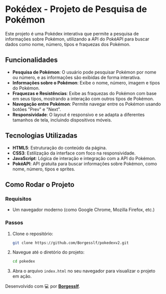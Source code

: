 # Pokédex - Projeto de Pesquisa de Pokémon

Este projeto é uma Pokédex interativa que permite a pesquisa de informações sobre Pokémon, utilizando a API do PokéAPI para buscar dados como nome, número, tipos e fraquezas dos Pokémon.

## Funcionalidades

- **Pesquisa de Pokémon**: O usuário pode pesquisar Pokémon por nome ou número, e as informações são exibidas de forma interativa.
- **Informações sobre o Pokémon**: Exibe o nome, número, imagem e tipos do Pokémon.
- **Fraquezas e Resistências**: Exibe as fraquezas do Pokémon com base em seus tipos, mostrando a interação com outros tipos de Pokémon.
- **Navegação entre Pokémon**: Permite navegar entre os Pokémon usando botões "Prev" e "Next".
- **Responsividade**: O layout é responsivo e se adapta a diferentes tamanhos de tela, incluindo dispositivos móveis.

## Tecnologias Utilizadas

- **HTML5**: Estruturação do conteúdo da página.
- **CSS3**: Estilização da interface com foco na responsividade.
- **JavaScript**: Lógica de interação e integração com a API do Pokémon.
- **PokéAPI**: API gratuita para buscar informações sobre Pokémon, como nome, número, tipos e sprites.

## Como Rodar o Projeto

### Requisitos
- Um navegador moderno (como Google Chrome, Mozilla Firefox, etc.)

### Passos

1. Clone o repositório:

    ```bash
    git clone https://github.com/Borgesslf/pokedexv2.git
    ```
2. Navegue até o diretório do projeto:

    ```bash
    cd pokedex
    ```
3. Abra o arquivo `index.html` no seu navegador para visualizar o projeto em ação.

Desenvolvido com 💻 por **[Borgesslf](https://github.com/Borgesslf)**.
